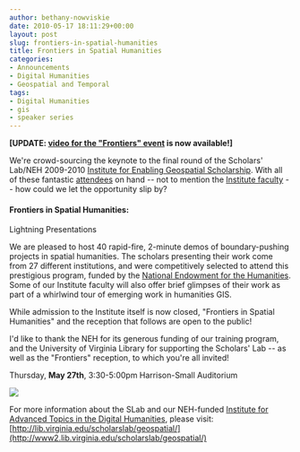 ```yaml
---
author: bethany-nowviskie
date: 2010-05-17 18:11:29+00:00
layout: post
slug: frontiers-in-spatial-humanities
title: Frontiers in Spatial Humanities
categories:
- Announcements
- Digital Humanities
- Geospatial and Temporal
tags:
- Digital Humanities
- gis
- speaker series
---
```


**[UPDATE: [video for the "Frontiers" event](/2010/06/01/frontiers-in-spatial-humanities-video/) is now available!]**

We're crowd-sourcing the keynote to the final round of the Scholars' Lab/NEH 2009-2010 [Institute for Enabling Geospatial Scholarship](http://lib.virginia.edu/scholarslab/geospatial).  With all of these fantastic [attendees](http://www2.lib.virginia.edu/scholarslab/geospatial/participants.html#scholarship) on hand -- not to mention the [Institute faculty](http://www2.lib.virginia.edu/scholarslab/geospatial/index.html#faculty) -- how could we let the opportunity slip by?



#### Frontiers in Spatial Humanities: 
Lightning Presentations



We are pleased to host 40 rapid-fire, 2-minute demos of boundary-pushing projects in spatial humanities.  The scholars presenting their work come from 27 different institutions, and were competitively selected to attend this prestigious program, funded by the [National Endowment for the Humanities](http://neh.gov/odh).  Some of our Institute faculty will also offer brief glimpses of their work as part of a whirlwind tour of emerging work in humanities GIS.

While admission to the Institute itself is now closed, "Frontiers in Spatial Humanities" and the reception that follows are open to the public!  

I'd like to thank the NEH for its generous funding of our training program, and the University of Virginia Library for supporting the Scholars' Lab -- as well as the "Frontiers" reception, to which you're all invited!

Thursday, **May 27th**, 3:30-5:00pm
Harrison-Small Auditorium

[![](http://rclslab.files.wordpress.com/2010/05/geoinst-poster.jpg?w=194)](http://rclslab.files.wordpress.com/2010/05/geoinst-poster.jpg)

For more information about the SLab and our NEH-funded [Institute for Advanced Topics in the Digital Humanities](http://www.neh.gov/grants/guidelines/IATDH.html), please visit: 
[http://lib.virginia.edu/scholarslab/geospatial/](http://www2.lib.virginia.edu/scholarslab/geospatial/)
